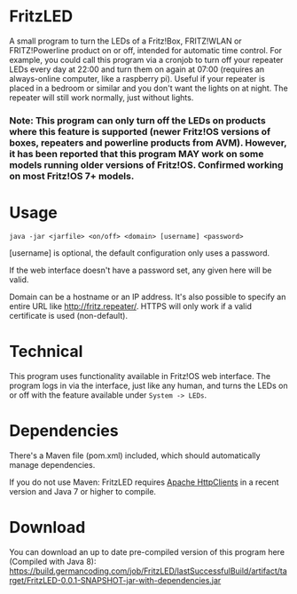 # FritzLED
A small program to turn the LEDs of a Fritz!Box, FRITZ!WLAN or FRITZ!Powerline product on or off, intended for automatic time control. For example, you could call this program via a cronjob to turn off your repeater LEDs every day at 22:00 and turn them on again at 07:00 (requires an always-online computer, like a raspberry pi). Useful if your repeater is placed in a bedroom or similar and you don't want the lights on at night. The repeater will still work normally, just without lights.

### Note: This program can only turn off the LEDs on products where this feature is supported (newer Fritz!OS versions of boxes, repeaters and powerline products from AVM). However, it has been reported that this program MAY work on some models running older versions of Fritz!OS. Confirmed working on most Fritz!OS 7+ models.

# Usage
`java -jar <jarfile> <on/off> <domain> [username] <password>`

[username] is optional, the default configuration only uses a password.

If the web interface doesn't have a password set, any <password> given here will be valid.

Domain can be a hostname or an IP address. It's also possible to specify an entire URL like http://fritz.repeater/. HTTPS will only work if a valid certificate is used (non-default).

# Technical
This program uses functionality available in Fritz!OS web interface. The program logs in via the interface, just like any human, and turns the LEDs on or off with the feature available under `System -> LEDs`.

# Dependencies
There's a Maven file (pom.xml) included, which should automatically manage dependencies. 

If you do not use Maven:
FritzLED requires [Apache HttpClients](https://hc.apache.org/httpcomponents-client-ga/index.html) in a recent version and Java 7 or higher to compile.

# Download
You can download an up to date pre-compiled version of this program here (Compiled with Java 8):
https://build.germancoding.com/job/FritzLED/lastSuccessfulBuild/artifact/target/FritzLED-0.0.1-SNAPSHOT-jar-with-dependencies.jar
